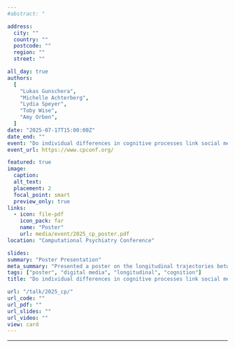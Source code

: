 ```yaml
---
#abstract: "

address:
  city: ""
  country: ""
  postcode: ""
  region: ""
  street: ""

all_day: true
authors:
  [
    "Lukas Gunschera",
    "Michelle Achterberg",
    "Lydia Speyer",
    "Toby Wise",
    "Amy Orben",
  ]
date: "2025-07-17T15:00:00Z"
date_end: ""
event: "Do individual differences in cognitive processes link social media use and mental health?"
event_url: https://www.cpconf.org/

featured: true
image:
  caption:
  alt_text:
  placement: 2
  focal_point: smart
  preview_only: true
links:
  - icon: file-pdf
    icon_pack: far
    name: "Poster"
    url: media/event/2025_cp_poster.pdf
location: "Computational Psychiatry Conference"

slides:
summary: "Poster Presentation"
meta_summary: "Presented a poster on the longitudinal trajectories between social media use and mental health, and the extent to which these are shaped by individual differences in cognitive processes."
tags: ["poster", "digital media", "longitudinal", "cognition"]
title: "Do individual differences in cognitive processes link social media use and mental health?"

url: "/talk/2025_cp/"
url_code: ""
url_pdf: ""
url_slides: ""
url_video: ""
view: card
---
```


---
